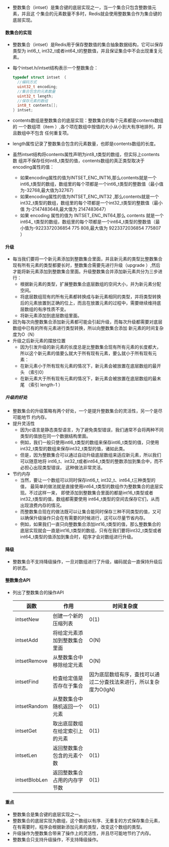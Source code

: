 * 整数集合（intset）是集合键的底层实现之一，当一个集合只包含整数值元素，并且这 个集合的元素数量不多时，Redis就会使用整数集合作为集合键的底层实现。

#### 数集合的实现

* 整数集合（intset）是Redis用于保存整数值的集合抽象数据结构，它可以保存类型为 intl6_t, int32_t或者int64_t的整数值，并且保证集合中不会出现重复元素。

* 每个intset.h/intset结构表示一个整数集合：

  ```c
  typedef struct intset （
    //编码方式
    uint32_t encoding;
    //集合包含的元素数量
    uint32_t length;
    //保存元素的数组
    int8_t contents[];
  } intset;
  ```

* contents数组是整数集合的底层实现：整数集合的每个元素都是contents数组的 一个数组项（item ）,各个项在数组中按值的大小从小到大有序地排列，并且数组中不包含 任何重复项。
* length属性记录了整数集合包含的元素数量，也即是contents数组的长度。
* 虽然intset结构将contents属性声明为int8_t类型的数组，但实际上contents数 组并不保存任何int8_t类型的值，contents数组的真正类型取决于encoding属性的值：
  * 如果encoding属性的值为INTSET_ENC_INT16,那么contents就是一个 intl6_t类型的数组，数组里的每个项都是一个intl6_t类型的整数值（最小值 为-32768,最大值为32767）
  * 如果encoding属性的值为INTSET_ENC_INT32 ,那么contents就是一个 int32_t类型的数组，数组里的每个项都是一个int32_t类型的整数值（最小值 为-2147483648,最大值为 2147483647）
  * 如果 encoding 属性的值为 INTSET_ENC_INT64,那么 contents 就是一个 int64_ t类型的数组，数组里的每个项都是一个int64_t类型的整数值（最小值为-9223372036854 775 808,最大值为 9223372036854 775807 ）

#### 升级

* 每当我们要将一个新元素添加到整数集合里面，并且新元素的类型比整数集合现有所有元素的类型都要长时，整数集合需要先进行升级（upgrade ）,然后才能将新元素添加到整数集合里面。升级整数集合并添加新元素共分为三步进行：
  * 根据新元素的类型，扩展整数集合底层数组的空间大小，并为新元素分配空间。
  * 将底层数组现有的所有元素都转换成与新元素相同的类型，并将类型转换后的元素放置到正确的位上，而且在放置元素的过程中，需要继续维持底层数组的有序性质不变。
  * 将新元素添加到底层数组里面。
* 因为每次向整数集合添加新元素都可能会引起升级，而每次升级都需要对底层数组中已有的所有元素进行类型转换，所以向整数集合添加 新元素的时间复杂度为O（N）
* 升级之后新元素的摆放位置
  * 因为引发升级的新元素的长度总是比整数集合现有所有元素的长度都大，所以这个新元素的值要么就大于所有现有元素，要么就小于所有现有元素：
  * 在新元素小于所有现有元素的情况下，新元素会被放置在底层数组的最开头 （索引0）
  * 在新元素大于所有现有元素的情况下，新元素会被放置在底层数组的最末尾 （索引 length-1 ）

##### 升级的好处

* 整数集合的升级策略有两个好处，一个是提升整数集合的灵活性，另一个是尽可能地节 约内存。
* 提升灵活性
  * 因为c语言是静态类型语言，为了避免类型错误，我们通常不会将两种不同类型的值放在同一个数据结构里面。
  * 例如，我们一般只使用intl6_t类型的数组来保存intl6_t类型的值，只使用 int32_t类型的数组来保存int32_t类型的值，诸如此类。
  * 但是，因为整数集合可以通过自动升级底层数组来适应新元素，所以我们可以随意地将 intl6_t、int32_t或者int64_t类型的整数添加到集合中，而不必担心出现类型错误， 这种做法非常灵活。
* 节约内存
  * 当然，要让一个数组可以同时保存intl6_t, int32_t、int64_t三种类型的值， 最简单的做法就是直接使用int64_t类型的数组作为整数集合的底层实现。不过这样一来， 即使添加到整数集合里面的都是int16_t类型或者int32_t类型的值，数组都需要使用 int64_t类型的空间去保存它们，从而出现浪费内存的情况。
  * 而整数集合现在的做法既可以让集合能同时保存三种不同类型的值，又可以确保升级操作只会在有需要的时候进行，这可以尽量节省内存。
  * 例如，如果我们一直只向整数集合添加int16_t类型的值，那么整数集合的底层实现就会一直是int16_t类型的数组，只有在我们要将int32_t类型或者int64_t类型的值添加到集合时，程序才会对数组进行升级。

#### 降级

* 整数集合不支持降级操作，一旦对数组进行了升级，编码就会一直保持升级后的状态。

#### 整数集合API

* 列出了整数集合的操作API

  | 函数          | 作用                           | 时间复杂度                                                   |
  | ------------- | ------------------------------ | ------------------------------------------------------------ |
  | intsetNew     | 创建一个新的压缩列表           | 0(1)                                                         |
  | intsetAdd     | 将给定元素添加到整数集合里面   | O(N)                                                         |
  | intsetRemove  | 从整数集合中移除给定元素       | O(N)                                                         |
  | intsetFind    | 检査给定值是否存在于集合       | 因为底层数组有序，査找可以通过二分査找法来进行，所以复杂度为O(lgN) |
  | intsetRandom  | 从整数集合中随机返回一个元素   | 0(1)                                                         |
  | intsetGet     | 取出底层数组在给定索引上的元素 | 0(1)                                                         |
  | intsetLen     | 返回整数集合包含的元素个数     | 0(1)                                                         |
  | intsetBlobLen | 返回整数集合占用的内存字节数   | 0(1)                                                         |

#### 重点

* 整数集合是集合键的底层实现之一。
* 整数集合的底层实现为数组，这个数组以有序、无重复的方式保存集合元素，在有需要时，程序会根据新添加元素的类型，改变这个数组的类型。
* 升级操作为整数集合带来了操作上的灵活性，并且尽可能地节约了内存。
* 整数集合只支持升级操作，不支持降级操作。


